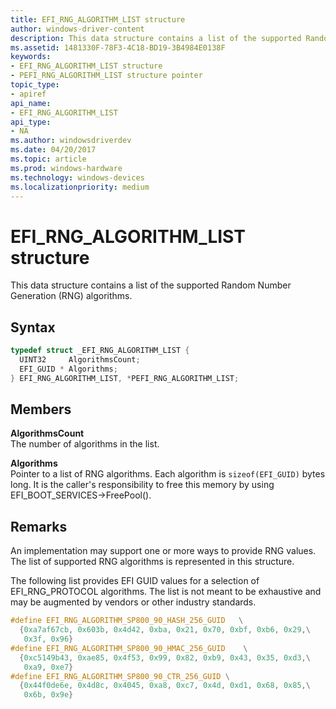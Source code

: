 ```yaml
---
title: EFI_RNG_ALGORITHM_LIST structure
author: windows-driver-content
description: This data structure contains a list of the supported Random Number Generation (RNG) algorithms.
ms.assetid: 1481330F-78F3-4C18-BD19-3B4984E0138F
keywords:
- EFI_RNG_ALGORITHM_LIST structure
- PEFI_RNG_ALGORITHM_LIST structure pointer
topic_type:
- apiref
api_name:
- EFI_RNG_ALGORITHM_LIST
api_type:
- NA
ms.author: windowsdriverdev
ms.date: 04/20/2017
ms.topic: article
ms.prod: windows-hardware
ms.technology: windows-devices
ms.localizationpriority: medium
---
```


# EFI\_RNG\_ALGORITHM\_LIST structure


This data structure contains a list of the supported Random Number Generation (RNG) algorithms.

Syntax
------

```cpp
typedef struct _EFI_RNG_ALGORITHM_LIST {
  UINT32     AlgorithmsCount;
  EFI_GUID * Algorithms;
} EFI_RNG_ALGORITHM_LIST, *PEFI_RNG_ALGORITHM_LIST;
```

Members
-------

**AlgorithmsCount**  
The number of algorithms in the list.

**Algorithms**  
Pointer to a list of RNG algorithms. Each algorithm is `sizeof(EFI_GUID)` bytes long. It is the caller's responsibility to free this memory by using EFI\_BOOT\_SERVICES-&gt;FreePool().

Remarks
-------

An implementation may support one or more ways to provide RNG values. The list of supported RNG algorithms is represented in this structure.

The following list provides EFI GUID values for a selection of EFI\_RNG\_PROTOCOL algorithms. The list is not meant to be exhaustive and may be augmented by vendors or other industry standards.

```cpp
#define EFI_RNG_ALGORITHM_SP800_90_HASH_256_GUID   \
  {0xa7af67cb, 0x603b, 0x4d42, 0xba, 0x21, 0x70, 0xbf, 0xb6, 0x29,\
   0x3f, 0x96}
#define EFI_RNG_ALGORITHM_SP800_90_HMAC_256_GUID    \
  {0xc5149b43, 0xae85, 0x4f53, 0x99, 0x82, 0xb9, 0x43, 0x35, 0xd3,\
   0xa9, 0xe7}
#define EFI_RNG_ALGORITHM_SP800_90_CTR_256_GUID \
  {0x44f0de6e, 0x4d8c, 0x4045, 0xa8, 0xc7, 0x4d, 0xd1, 0x68, 0x85,\
   0x6b, 0x9e}
```
